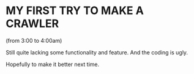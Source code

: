 MY FIRST TRY TO MAKE A CRAWLER
==============================

(from 3:00 to 4:00am)

Still quite lacking some functionality
and feature. And the coding is ugly.

Hopefully to make it better next time.




